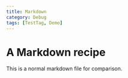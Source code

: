 ```yaml
---
title: Markdown
category: Debug
tags: [TestTag, Demo]
---
```


# A Markdown recipe

This is a normal markdown file for comparison.
